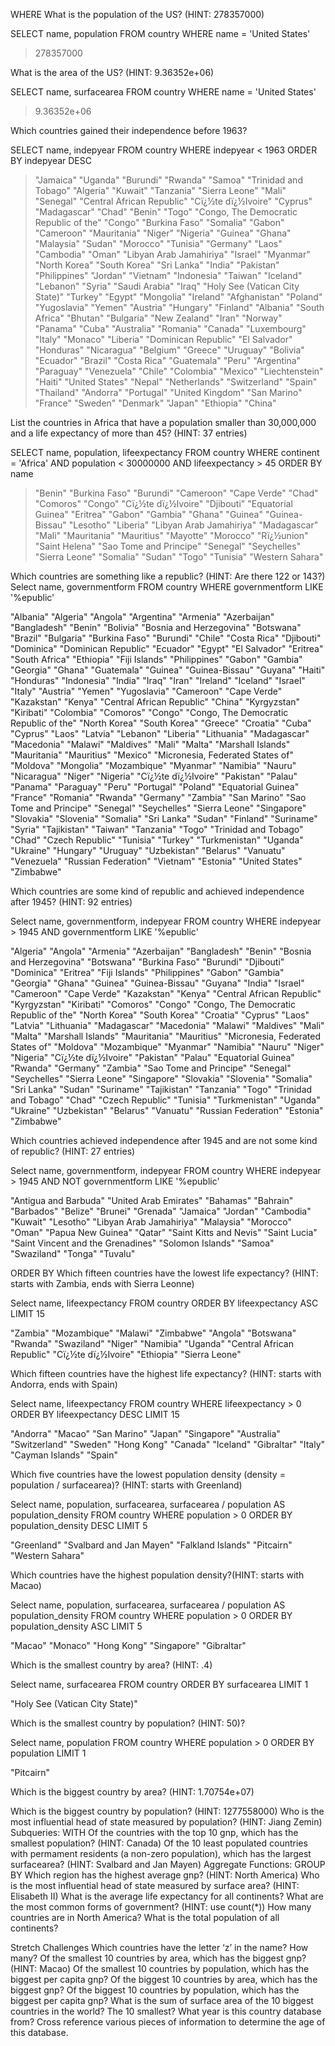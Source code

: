 WHERE
What is the population of the US? (HINT: 278357000)

SELECT name, population
FROM country
WHERE name = 'United States'

> 278357000

What is the area of the US? (HINT: 9.36352e+06)

SELECT name, surfacearea
FROM country
WHERE name = 'United States'

> 9.36352e+06

Which countries gained their independence before 1963?

SELECT name, indepyear
FROM country
WHERE indepyear < 1963
ORDER BY indepyear DESC

>"Jamaica"
"Uganda"
"Burundi"
"Rwanda"
"Samoa"
"Trinidad and Tobago"
"Algeria"
"Kuwait"
"Tanzania"
"Sierra Leone"
"Mali"
"Senegal"
"Central African Republic"
"Cï¿½te dï¿½Ivoire"
"Cyprus"
"Madagascar"
"Chad"
"Benin"
"Togo"
"Congo, The Democratic Republic of the"
"Congo"
"Burkina Faso"
"Somalia"
"Gabon"
"Cameroon"
"Mauritania"
"Niger"
"Nigeria"
"Guinea"
"Ghana"
"Malaysia"
"Sudan"
"Morocco"
"Tunisia"
"Germany"
"Laos"
"Cambodia"
"Oman"
"Libyan Arab Jamahiriya"
"Israel"
"Myanmar"
"North Korea"
"South Korea"
"Sri Lanka"
"India"
"Pakistan"
"Philippines"
"Jordan"
"Vietnam"
"Indonesia"
"Taiwan"
"Iceland"
"Lebanon"
"Syria"
"Saudi Arabia"
"Iraq"
"Holy See (Vatican City State)"
"Turkey"
"Egypt"
"Mongolia"
"Ireland"
"Afghanistan"
"Poland"
"Yugoslavia"
"Yemen"
"Austria"
"Hungary"
"Finland"
"Albania"
"South Africa"
"Bhutan"
"Bulgaria"
"New Zealand"
"Iran"
"Norway"
"Panama"
"Cuba"
"Australia"
"Romania"
"Canada"
"Luxembourg"
"Italy"
"Monaco"
"Liberia"
"Dominican Republic"
"El Salvador"
"Honduras"
"Nicaragua"
"Belgium"
"Greece"
"Uruguay"
"Bolivia"
"Ecuador"
"Brazil"
"Costa Rica"
"Guatemala"
"Peru"
"Argentina"
"Paraguay"
"Venezuela"
"Chile"
"Colombia"
"Mexico"
"Liechtenstein"
"Haiti"
"United States"
"Nepal"
"Netherlands"
"Switzerland"
"Spain"
"Thailand"
"Andorra"
"Portugal"
"United Kingdom"
"San Marino"
"France"
"Sweden"
"Denmark"
"Japan"
"Ethiopia"
"China"

List the countries in Africa that have a population smaller than 30,000,000 and a life expectancy of more than 45? (HINT: 37 entries)

SELECT name, population, lifeexpectancy
FROM country
WHERE continent = 'Africa' AND population < 30000000 AND lifeexpectancy > 45
ORDER BY name

> "Benin"
"Burkina Faso"
"Burundi"
"Cameroon"
"Cape Verde"
"Chad"
"Comoros"
"Congo"
"Cï¿½te dï¿½Ivoire"
"Djibouti"
"Equatorial Guinea"
"Eritrea"
"Gabon"
"Gambia"
"Ghana"
"Guinea"
"Guinea-Bissau"
"Lesotho"
"Liberia"
"Libyan Arab Jamahiriya"
"Madagascar"
"Mali"
"Mauritania"
"Mauritius"
"Mayotte"
"Morocco"
"Rï¿½union"
"Saint Helena"
"Sao Tome and Principe"
"Senegal"
"Seychelles"
"Sierra Leone"
"Somalia"
"Sudan"
"Togo"
"Tunisia"
"Western Sahara"

Which countries are something like a republic? (HINT: Are there 122 or 143?)
Select name, governmentform
FROM country 
WHERE governmentform
LIKE '%epublic'

"Albania"
"Algeria"
"Angola"
"Argentina"
"Armenia"
"Azerbaijan"
"Bangladesh"
"Benin"
"Bolivia"
"Bosnia and Herzegovina"
"Botswana"
"Brazil"
"Bulgaria"
"Burkina Faso"
"Burundi"
"Chile"
"Costa Rica"
"Djibouti"
"Dominica"
"Dominican Republic"
"Ecuador"
"Egypt"
"El Salvador"
"Eritrea"
"South Africa"
"Ethiopia"
"Fiji Islands"
"Philippines"
"Gabon"
"Gambia"
"Georgia"
"Ghana"
"Guatemala"
"Guinea"
"Guinea-Bissau"
"Guyana"
"Haiti"
"Honduras"
"Indonesia"
"India"
"Iraq"
"Iran"
"Ireland"
"Iceland"
"Israel"
"Italy"
"Austria"
"Yemen"
"Yugoslavia"
"Cameroon"
"Cape Verde"
"Kazakstan"
"Kenya"
"Central African Republic"
"China"
"Kyrgyzstan"
"Kiribati"
"Colombia"
"Comoros"
"Congo"
"Congo, The Democratic Republic of the"
"North Korea"
"South Korea"
"Greece"
"Croatia"
"Cuba"
"Cyprus"
"Laos"
"Latvia"
"Lebanon"
"Liberia"
"Lithuania"
"Madagascar"
"Macedonia"
"Malawi"
"Maldives"
"Mali"
"Malta"
"Marshall Islands"
"Mauritania"
"Mauritius"
"Mexico"
"Micronesia, Federated States of"
"Moldova"
"Mongolia"
"Mozambique"
"Myanmar"
"Namibia"
"Nauru"
"Nicaragua"
"Niger"
"Nigeria"
"Cï¿½te dï¿½Ivoire"
"Pakistan"
"Palau"
"Panama"
"Paraguay"
"Peru"
"Portugal"
"Poland"
"Equatorial Guinea"
"France"
"Romania"
"Rwanda"
"Germany"
"Zambia"
"San Marino"
"Sao Tome and Principe"
"Senegal"
"Seychelles"
"Sierra Leone"
"Singapore"
"Slovakia"
"Slovenia"
"Somalia"
"Sri Lanka"
"Sudan"
"Finland"
"Suriname"
"Syria"
"Tajikistan"
"Taiwan"
"Tanzania"
"Togo"
"Trinidad and Tobago"
"Chad"
"Czech Republic"
"Tunisia"
"Turkey"
"Turkmenistan"
"Uganda"
"Ukraine"
"Hungary"
"Uruguay"
"Uzbekistan"
"Belarus"
"Vanuatu"
"Venezuela"
"Russian Federation"
"Vietnam"
"Estonia"
"United States"
"Zimbabwe"

Which countries are some kind of republic and achieved independence after 1945? (HINT: 92 entries)

Select name, governmentform, indepyear
FROM country 
WHERE indepyear > 1945 AND governmentform
LIKE '%epublic'

"Algeria"
"Angola"
"Armenia"
"Azerbaijan"
"Bangladesh"
"Benin"
"Bosnia and Herzegovina"
"Botswana"
"Burkina Faso"
"Burundi"
"Djibouti"
"Dominica"
"Eritrea"
"Fiji Islands"
"Philippines"
"Gabon"
"Gambia"
"Georgia"
"Ghana"
"Guinea"
"Guinea-Bissau"
"Guyana"
"India"
"Israel"
"Cameroon"
"Cape Verde"
"Kazakstan"
"Kenya"
"Central African Republic"
"Kyrgyzstan"
"Kiribati"
"Comoros"
"Congo"
"Congo, The Democratic Republic of the"
"North Korea"
"South Korea"
"Croatia"
"Cyprus"
"Laos"
"Latvia"
"Lithuania"
"Madagascar"
"Macedonia"
"Malawi"
"Maldives"
"Mali"
"Malta"
"Marshall Islands"
"Mauritania"
"Mauritius"
"Micronesia, Federated States of"
"Moldova"
"Mozambique"
"Myanmar"
"Namibia"
"Nauru"
"Niger"
"Nigeria"
"Cï¿½te dï¿½Ivoire"
"Pakistan"
"Palau"
"Equatorial Guinea"
"Rwanda"
"Germany"
"Zambia"
"Sao Tome and Principe"
"Senegal"
"Seychelles"
"Sierra Leone"
"Singapore"
"Slovakia"
"Slovenia"
"Somalia"
"Sri Lanka"
"Sudan"
"Suriname"
"Tajikistan"
"Tanzania"
"Togo"
"Trinidad and Tobago"
"Chad"
"Czech Republic"
"Tunisia"
"Turkmenistan"
"Uganda"
"Ukraine"
"Uzbekistan"
"Belarus"
"Vanuatu"
"Russian Federation"
"Estonia"
"Zimbabwe"

Which countries achieved independence after 1945 and are not some kind of republic? (HINT: 27 entries)

Select name, governmentform, indepyear
FROM country 
WHERE indepyear > 1945
AND NOT 
governmentform 
LIKE '%epublic'

"Antigua and Barbuda"
"United Arab Emirates"
"Bahamas"
"Bahrain"
"Barbados"
"Belize"
"Brunei"
"Grenada"
"Jamaica"
"Jordan"
"Cambodia"
"Kuwait"
"Lesotho"
"Libyan Arab Jamahiriya"
"Malaysia"
"Morocco"
"Oman"
"Papua New Guinea"
"Qatar"
"Saint Kitts and Nevis"
"Saint Lucia"
"Saint Vincent and the Grenadines"
"Solomon Islands"
"Samoa"
"Swaziland"
"Tonga"
"Tuvalu"


ORDER BY
Which fifteen countries have the lowest life expectancy? (HINT: starts with Zambia, ends with Sierra Leonne)

Select name, lifeexpectancy
FROM country 
ORDER BY lifeexpectancy ASC
LIMIT 15 

"Zambia"
"Mozambique"
"Malawi"
"Zimbabwe"
"Angola"
"Botswana"
"Rwanda"
"Swaziland"
"Niger"
"Namibia"
"Uganda"
"Central African Republic"
"Cï¿½te dï¿½Ivoire"
"Ethiopia"
"Sierra Leone"

Which fifteen countries have the highest life expectancy? (HINT: starts with Andorra, ends with Spain)

Select name, lifeexpectancy
FROM country 
WHERE lifeexpectancy > 0
ORDER BY lifeexpectancy DESC
LIMIT 15 

"Andorra"
"Macao"
"San Marino"
"Japan"
"Singapore"
"Australia"
"Switzerland"
"Sweden"
"Hong Kong"
"Canada"
"Iceland"
"Gibraltar"
"Italy"
"Cayman Islands"
"Spain"


Which five countries have the lowest population density (density = population / surfacearea)? (HINT: starts with Greenland)

Select name, population, surfacearea,
surfacearea / population AS population_density
FROM country 
WHERE population > 0 
ORDER BY  population_density DESC
LIMIT 5

"Greenland"
"Svalbard and Jan Mayen"
"Falkland Islands"
"Pitcairn"
"Western Sahara"

Which countries have the highest population density?(HINT: starts with Macao)

Select name, population, surfacearea,
surfacearea / population AS population_density
FROM country 
WHERE population > 0 
ORDER BY  population_density ASC
LIMIT 5

"Macao"
"Monaco"
"Hong Kong"
"Singapore"
"Gibraltar"

Which is the smallest country by area? (HINT: .4)

Select name, surfacearea
FROM country 
ORDER BY  surfacearea 
LIMIT 1

"Holy See (Vatican City State)"


Which is the smallest country by population? (HINT: 50)?

Select name, population
FROM country 
WHERE population > 0
ORDER BY population 
LIMIT 1

"Pitcairn" 

Which is the biggest country by area? (HINT: 1.70754e+07)



Which is the biggest country by population? (HINT: 1277558000)
Who is the most influential head of state measured by population? (HINT: Jiang Zemin)
Subqueries: WITH
Of the countries with the top 10 gnp, which has the smallest population? (HINT: Canada)
Of the 10 least populated countries with permament residents (a non-zero population), which has the largest surfacearea? (HINT: Svalbard and Jan Mayen)
Aggregate Functions: GROUP BY
Which region has the highest average gnp? (HINT: North America)
Who is the most influential head of state measured by surface area? (HINT: Elisabeth II)
What is the average life expectancy for all continents?
What are the most common forms of government? (HINT: use count(*))
How many countries are in North America?
What is the total population of all continents?


Stretch Challenges
Which countries have the letter ‘z’ in the name? How many?
Of the smallest 10 countries by area, which has the biggest gnp? (HINT: Macao)
Of the smallest 10 countries by population, which has the biggest per capita gnp?
Of the biggest 10 countries by area, which has the biggest gnp?
Of the biggest 10 countries by population, which has the biggest per capita gnp?
What is the sum of surface area of the 10 biggest countries in the world? The 10 smallest?
What year is this country database from? Cross reference various pieces of information to determine the age of this database.